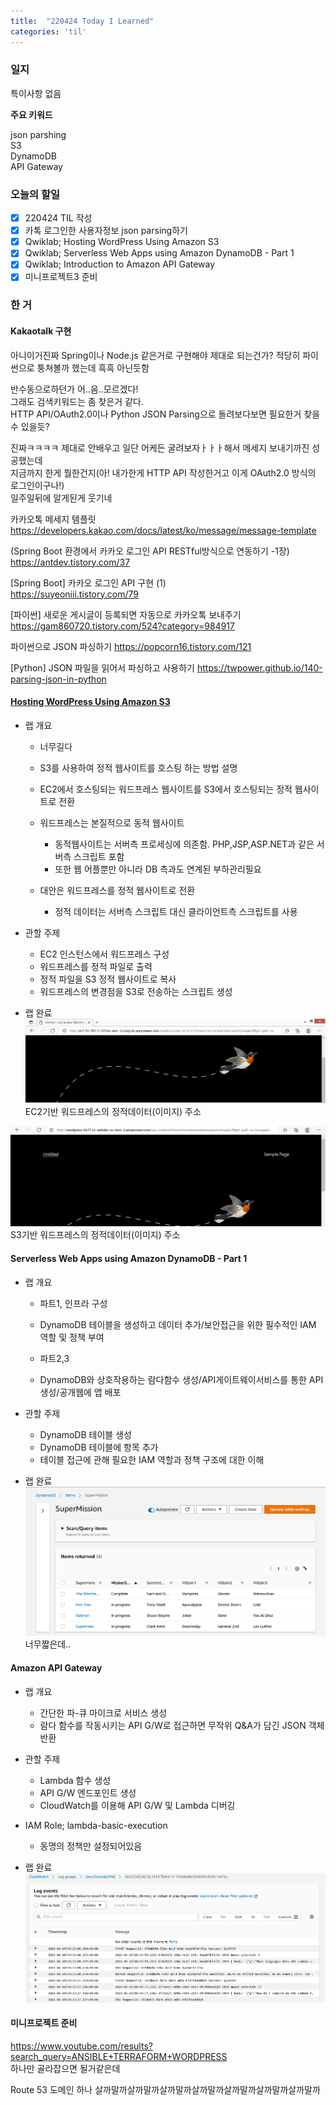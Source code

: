 ```yaml
---
title:  "220424 Today I Learned"
categories: 'til'
---
```

<!-- 
![aas](/assets/til/220328til1.png)

<img src="/assets/til/220328til1.png" width="100%" height="100%"> -->



### 일지

특이사항 없음

**주요 키워드**

json parshing  
S3  
DynamoDB  
API Gateway   


### 오늘의 할일

- [x] 220424 TIL 작성
- [x] 카톡 로그인한 사용자정보 json parsing하기
- [x] Qwiklab; Hosting WordPress Using Amazon S3
- [x] Qwiklab; Serverless Web Apps using Amazon DynamoDB - Part 1
- [x] Qwiklab; Introduction to Amazon API Gateway
- [x] 미니프로젝트3 준비

### 한 거

#### Kakaotalk 구현
아니이거진짜 Spring이나 Node.js 같은거로 구현해야 제대로 되는건가? 
적당히 파이썬으로 퉁쳐볼까 했는데 흑흑 아닌듯함  

반수동으로하던가 어..음..모르겠다!  
그래도 검색키워드는 좀 찾은거 같다.  
HTTP API/OAuth2.0이나 Python JSON Parsing으로 돌려보다보면 필요한거 찾을 수 있을듯?   

진짜ㅋㅋㅋㅋ 제대로 안배우고 일단 어케든 굴려보자ㅏㅏㅏ해서 메세지 보내기까진 성공했는데  
지금까지 한게 뭘한건지(아! 내가한게 HTTP API 작성한거고 이게 OAuth2.0 방식의 로그인이구나!)   
일주일뒤에 알게된게 웃기네     

카카오톡 메세지 템플릿  
https://developers.kakao.com/docs/latest/ko/message/message-template  

(Spring Boot 환경에서 카카오 로그인 API RESTful방식으로 연동하기 -1장)  
https://antdev.tistory.com/37  
  
[Spring Boot] 카카오 로그인 API 구현 (1)  
https://suyeoniii.tistory.com/79  

[파이썬] 새로운 게시글이 등록되면 자동으로 카카오톡 보내주기  
https://gam860720.tistory.com/524?category=984917  

파이썬으로 JSON 파싱하기
https://popcorn16.tistory.com/121

[Python] JSON 파일을 읽어서 파싱하고 사용하기
https://twpower.github.io/140-parsing-json-in-python

#### [Hosting WordPress Using Amazon S3](https://amazon.qwiklabs.com/focuses/31053?parent=catalog)

- 랩 개요
    - 너무길다
    - S3를 사용하여 정적 웹사이트를 호스팅 하는 방법 설명
    - EC2에서 호스팅되는 워드프레스 웹사이트를 S3에서 호스팅되는 정적 웹사이트로 전환

    - 워드프레스는 본질적으로 동적 웹사이트
        - 동적웹사이트는 서버측 프로세싱에 의존함. PHP,JSP,ASP.NET과 같은 서버측 스크립트 포함
        - 또한 웹 어플뿐만 아니라 DB 측과도 연계된 부하관리필요

    - 대안은 워드프레스를 정적 웹사이트로 전환
        - 정적 데이터는 서버측 스크립트 대신 클라이언트측 스크립트를 사용

- 관할 주제
    - EC2 인스턴스에서 워드프레스 구성  
    - 워드프레스를 정적 파일로 출력
    - 정적 파일을 S3 정적 웹사이트로 복사
    - 워드프레스의 변경점을 S3로 전송하는 스크립트 생성

- 랩 완료  
![EC2](/assets/images/til281.png)    
EC2기반 워드프레스의 정적데이터(이미지) 주소

![S3](/assets/images/til282.png)  
S3기반 워드프레스의 정적데이터(이미지) 주소  


#### Serverless Web Apps using Amazon DynamoDB - Part 1

- 랩 개요
    - 파트1, 인프라 구성
    - DynamoDB 테이블을 생성하고 데이터 추가/보안접근을 위한 필수적인 IAM 역할 및 정책 부여

    - 파트2,3
    - DynamoDB와 상호작용하는 람다함수 생성/API게이트웨이서비스를 통한 API 생성/공개웹에 앱 배포

- 관할 주제
    - DynamoDB 테이블 생성
    - DynamoDB 테이블에 항목 추가
    - 테이블 접근에 관해 필요한 IAM 역할과 정책 구조에 대한 이해

- 랩 완료  
![DDB](/assets/images/til283.png)   
너무짧은데..  

#### Amazon API Gateway

- 랩 개요
    - 간단한 파-큐 마이크로 서비스 생성
    - 람다 함수를 작동시키는 API G/W로 접근하면 무작위 Q&A가 담긴 JSON 객체 반환

- 관할 주제
    - Lambda 함수 생성
    - API G/W 엔드포인트 생성
    - CloudWatch를 이용해 API G/W 및 Lambda 디버깅

- IAM Role; lambda-basic-execution
    - 동명의 정책만 설정되어있음

- 랩 완료
![apig/w](/assets/images/til284.png)  

#### 미니프로젝트 준비

https://www.youtube.com/results?search_query=ANSIBLE+TERRAFORM+WORDPRESS  
하나만 골라잡으면 될거같은데  

Route 53 도메인 하나 살까말까살까말까살까말까살까말까살까말까살까말까살까말까  
